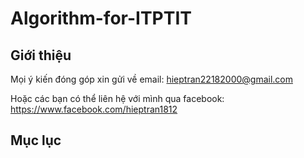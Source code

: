 # Algorithm-for-ITPTIT

## Giới thiệu



Mọi ý kiến đóng góp xin gửi về email: hieptran22182000@gmail.com

Hoặc các bạn có thể liên hệ với mình qua facebook: https://www.facebook.com/hieptran1812

## Mục lục 
